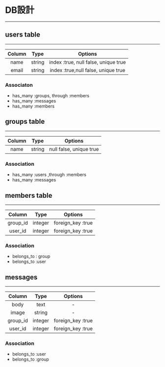 # DB設計
---
## users table
---
|Column| Type |Options|
|:----:|:----:|:-----:|
|name|string|index :true, null false, unique true|
|email|string|index :true,null false, unique true|

### Associaton
 - has_many :groups, through :members
 - has_many :messages
 - has_many :members


## groups table
---
|Column| Type |Options|
|:----:|:----:|:-----:|
|name|string|null false, unique true|


### Association
 - has_many :users ,through :members
 - has_many :messages

## members table
---
|Column  | Type  |Options              |
|:------:|:-----:|:-------------------:|
|group_id|integer|foreign_key :true|
|user_id |integer|foreign_key :true|

### Association
 - belongs_to : group
 - belongs_to :user

## messages
---
|Column  | Type  |Options|
|:----:  |:----: |:-----:|
|body    |text   |-|
|image   |string |-|
|group_id|integer|foreign_key :true|
|user_id |integer|foreign_key :true|

### Association
 - belongs_to :user
 - belongs_to :group
